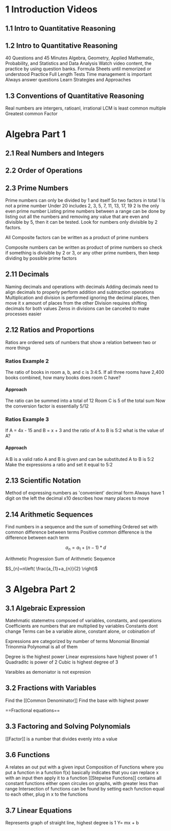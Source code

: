 # 1 Introduction Videos

## 1.1 Intro to Quantitative Reasoning

## 1.2 Intro to Quantitative Reasoning

40 Questions and 45 Minutes
Algebra, Geometry, Applied Mathematic, Probability, and Statistics and Data Analysis
Watch video content, the practice by using question banks.
Formula Sheets until memorized or understood
Practice Full Length Tests
Time management is important
Always answer questions
Learn Strategies and Approaches

## 1.3 Conventions of Quantitative Reasoning

Real numbers are intergers, ratioanl, irrational
LCM is least common multiple
Greatest common Factor

# Algebra Part 1

## 2.1 Real Numbers and Integers

## 2.2 Order of Operations

## 2.3 Prime Numbers

Prime numbers can only be divided by 1 and itself
So two factors in total
1 Is not a prime number
Under 20 includes 2, 3, 5, 7, 11, 13, 17, 19
2 Is the only even prime number
Listing prime numbers between a range can be done by listing out all the numbers and removing any value that are even and divisible by 5, then it can be tested. Look for numbers only divisible by 2 factors.

All Composite factors can be written as a product of prime numbers

Composite numbers can be written as product of prime numbers
so check if something is divisible by 2 or 3, or any other prime numbers, then keep dividing by possible prime factors

## 2.11 Decimals

Naming decimals and operations with decimals
Adding decimals need to align decimals to properly perform addition and subtraction operations
Multiplication and division is performed ignoring the decimal places, then move it x amount of places from the other
Division requires shifting decimals for both values
Zeros in divisions can be canceled to make processes easier

## 2.12 Ratios and Proportions

Ratios are ordered sets of numbers that show a relation between two or more things

### Ratios Example 2

The ratio of books in room a, b, and c is 3:4:5. If all three rooms have 2,400 books combined, how many books does room C have?

#### Approach

The ratio can be summed into a total of 12
Room C is 5 of the total sum
Now the conversion factor is essentially 5/12

### Ratios Example 3

If A = 4x - 15 and B = x + 3 and the ratio of A to B is 5:2 what is the value of A?

#### Approach

A:B is a valid ratio
A and B is given and can be substituted
A to B is 5:2
Make the expressions a ratio and set it equal to 5:2

## 2.13 Scientific Notation

Method of expressing numbers as 'convenient' decimal form
Always have 1 digit on the left the decimal
x10 describes how many places to move

## 2.14 Arithmetic Sequences

Find numbers in a sequence and the sum of something
Ordered set with common difference between terms
Positive common difference is the difference between each term

$$a_{n}=a_{1}+(n-1)*d$$

Arithmetic Progression
Sum of Arithmetic Sequence

$S_{n}=n\left( \frac{a_{1}+a_{n}}{2} \right)$

# 3 Algebra Part 2

## 3.1 Algebraic Expression

Matehmatic statemetns compsoed of variables, constants, and operations
Coefficients are numbers that are multiplied by variables
Constants dont change
Terms can be a variable alone, constant alone, or cobination of 

Expressions are categorized by number of terms
Monomial
Binomial
Trinonmia
Polynomal is all of them

Degree is the highest power
Linear expressions have highest power of 1
Quadraditc is power of 2
Cubic is highest degree of 3

Varaibles as demoniator is not expresion

## 3.2 Fractions with Variables

Find the [[Common Denominator]]
Find the base with highest power

==Fractional equations==

## 3.3 Factoring and Solving Polynomials 

[[Factor]] is a number that divides evenly into a value

## 3.6 Functions

A relates an out put with a given input
Composition of Functions where you put a function in a function
f(x) basically indicates that you can replace x with an input then apply it to a function
[[Stepwise Functions]] contains all constant functions
either open circules on graphs, with greater less than range
 Intersection of functions can be found by setting each function equal to each other, plug in x to the functions

## 3.7 Linear Equations

Represents graph of straight line, highest degree is 1
Y= mx + b

